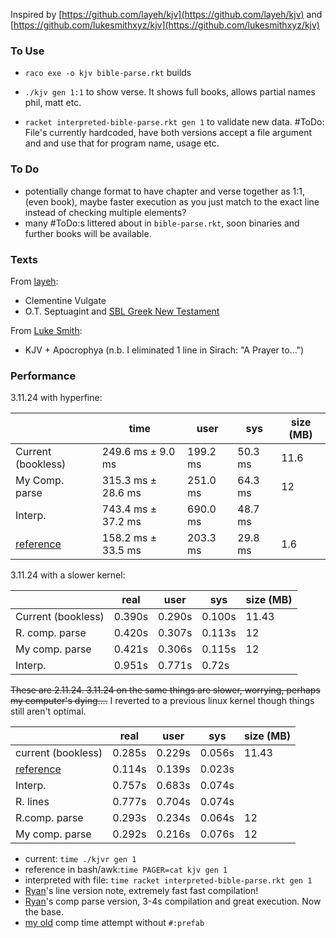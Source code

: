 
Inspired by [https://github.com/layeh/kjv](https://github.com/layeh/kjv) and [https://github.com/lukesmithxyz/kjv](https://github.com/lukesmithxyz/kjv)

### To Use

- `raco exe -o kjv bible-parse.rkt` builds
- `./kjv gen 1:1` to show verse. It shows full books, allows partial names phil, matt etc.

- `racket interpreted-bible-parse.rkt gen 1` to validate new data. #ToDo: File's currently hardcoded, have both versions accept a file argument and and use that for program name, usage etc.

### To Do
- potentially change format to have chapter and verse together as 1:1, (even book), maybe faster execution as you just match to the exact line instead of checking multiple elements? 
- many #ToDo:s littered about in `bible-parse.rkt`, soon binaries and further books will be available.

### Texts

From [layeh](https://github.com/layeh):

- Clementine Vulgate
- O.T. Septuagint and [SBL Greek New Testament](https://en.wikipedia.org/wiki/SBL_Greek_New_Testament)

From [Luke Smith](https://github.com/LukeSmithxyz):

- KJV + Apocrophya (n.b. I eliminated 1 line in Sirach: "A Prayer to...")


### Performance


3.11.24 with hyperfine:

|                                                  | time                | user     | sys      | size (MB) |
| ------------------------------------------------ | ------------------- | ---------| -------- | ----------|
| Current (bookless)                               | 249.6 ms ±  9.0 ms  | 199.2 ms | 50.3 ms  | 11.6      |
| My Comp. parse                                   | 315.3 ms ±  28.6 ms | 251.0 ms | 64.3 ms  | 12        |
| Interp.                                          | 743.4 ms ±  37.2 ms | 690.0 ms | 48.7 ms  |           |
| [reference](https://github.com/lukesmithxyz/kjv) | 158.2 ms ±  33.5 ms | 203.3 ms | 29.8 ms  | 1.6       |

3.11.24 with a slower kernel:

|                                                  | real   | user   | sys        | size (MB) |
| ------------------------------------------------ | ------ | ------ | ---------- | ----------|
| Current (bookless)                               | 0.390s | 0.290s | 0.100s     | 11.43     |
| R. comp. parse                                   | 0.420s | 0.307s | 0.113s     | 12        |
| My comp. parse                                   | 0.421s | 0.306s | 0.115s     | 12        |
| Interp.                                          | 0.951s | 0.771s | 0.72s      |           |

~~These are 2.11.24. 3.11.24 on the same things are slower, worrying, perhaps my computer's dying....~~ I reverted to a previous linux kernel though things still aren't optimal.

|                                                  | real   | user   | sys        | size (MB) |
| ------------------------------------------------ | ------ | ------ | ---------- | ----------|
| current (bookless)                               | 0.285s | 0.229s | 0.056s     | 11.43     |
| [reference](https://github.com/lukesmithxyz/kjv) | 0.114s | 0.139s | 0.023s     |           |
| Interp.                                          | 0.757s | 0.683s | 0.074s     |           |
| R. lines                                         | 0.777s | 0.704s | 0.074s     |           |
| R.comp. parse                                    | 0.293s | 0.234s | 0.064s     | 12        |
| My comp. parse                                   | 0.292s | 0.216s | 0.076s     | 12        |


- current: `time ./kjvr gen 1`
- reference in bash/awk:`time PAGER=cat kjv gen 1`
- interpreted with file: `time racket interpreted-bible-parse.rkt gen 1`
- [Ryan](https://www.reddit.com/r/Racket/comments/1gh0z38/how_to_embed_data_from_file_into_static_binary/lux9aob/)'s line version note, extremely fast fast compilation!
- [Ryan](https://www.reddit.com/r/Racket/comments/1gh0z38/how_to_embed_data_from_file_into_static_binary/lux9aob/)'s comp parse version, 3-4s compilation and great execution. Now the base.
- [my old](#dc9063a9a27227f3f2848f8c98974825c2fd58b6) comp time attempt without `#:prefab`